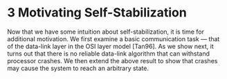 # 3 Motivating Self-Stabilization

Now that we have some intuition about self-stabilization, it is time for additional motivation. We first examine a basic communication task — that of the data-link layer in the OSI layer model [Tan96]. As we show next, it turns out that there is no reliable data-link algorithm that can withstand processor crashes. We then extend the above result to show that crashes may cause the system to reach an arbitrary state.
